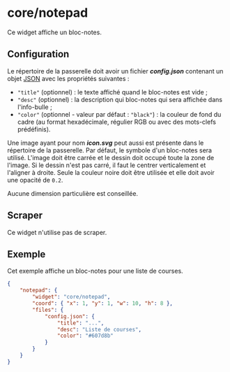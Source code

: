 # core/notepad

Ce widget affiche un bloc-notes.

## Configuration

Le répertoire de la passerelle doit avoir un fichier ***config.json***
contenant un objet
[JSON](http://www.json.org/json-fr.html "JavaScript Object Notation") avec les
propriétés suivantes :

- `"title"` (optionnel) : le texte affiché quand le bloc-notes est vide ;
- `"desc"` (optionnel) : la description qui bloc-notes qui sera affichée dans
  l'info-bulle ;
- `"color"` (optionnel - valeur par défaut : `"black"`) : la couleur de fond du
  cadre (au format hexadécimale, régulier RGB ou avec des mots-clefs
  prédéfinis).

Une image ayant pour nom ***icon.svg*** peut aussi est présente dans le
répertoire de la passerelle. Par défaut, le symbole d'un bloc-notes sera
utilisé. L'image doit être carrée et le dessin doit occupé toute la zone de
l'image. Si le dessin n'est pas carré, il faut le centrer verticalement et
l'aligner à droite. Seule la couleur noire doit être utilisée et elle doit avoir
une opacité de `0.2`.

Aucune dimension particulière est conseillée.

## Scraper

Ce widget n'utilise pas de scraper.

## Exemple

Cet exemple affiche un bloc-notes pour une liste de courses.

```JSON
{
    "notepad": {
        "widget": "core/notepad",
        "coord": { "x": 1, "y": 1, "w": 10, "h": 8 },
        "files": {
            "config.json": {
                "title": "...",
                "desc": "Liste de courses",
                "color": "#607d8b"
            }
        }
    }
}
```
